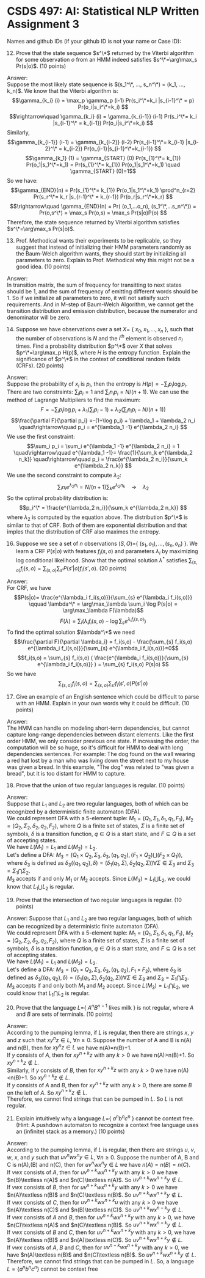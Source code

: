 # CSDS 497: AI: Statistical NLP  Written Assignment 3

Names and github IDs (if your github ID is not your name or Case ID):
 
12. Prove that the state sequence $s^\*$ returned by the Viterbi algorithm for some observation $o$ from an HMM indeed satisfies $s^\*=\arg\max_s Pr(s|o)$. (10 points)

Answer:       
Suppose the most likely state sequence is $(s_1^\*, ..., s_n^\*) = (k_1, ..., k_n)$. We know that the Viterbi algorithm is:
$$\gamma_{k_i} (i) = \max_p \gamma_p (i-1) Pr(s_i^\*=k_i |s_{i-1}^\* = p) Pr(o_i|s_i^\*=k_i) $$
$$\rightarrow\quad \gamma_{k_i} (i) = \gamma_{k_{i-1}} (i-1) Pr(s_i^\*= k_i |s_{i-1}^\* = k_{i-1}) Pr(o_i|s_i^\*=k_i) $$
Similarly,
$$\gamma_{k_{i-1}} (i-1) = \gamma_{k_{i-2}} (i-2) Pr(s_{i-1}^\*= k_{i-1} |s_{i-2}^\* = k_{i-2}) Pr(o_{i-1}|s_{i-1}^\*=k_{i-1}) $$
$$\gamma_{k_1} (1) = \gamma_{START} (0) Pr(s_{1}^\*= k_{1}) Pr(o_1|s_1^\*=k_1) = Pr(s_{1}^\*= k_{1}) Pr(o_1|s_1^\*=k_1) \quad \gamma_{START} (0)=1$$
So we have:
$$\gamma_{END}(n) = Pr(s_{1}^\*= k_{1}) Pr(o_1|s_1^\*=k_1) \prod^n_{r=2} Pr(s_r^\*= k_r |s_{r-1}^\* = k_{r-1}) Pr(o_r|s_r^\*=k_r) $$
$$\rightarrow\quad \gamma_{END}(n) = Pr( (o_1,...o_n), (s_1^\*,...s_n^\*)) = Pr(o,s^\*) = \max_s Pr(o,s) = \max_s Pr(s|o)P(o) $$
Therefore, the state sequence returned by Viterbi algorithm satisfies $s^\*=\arg\max_s Pr(s|o)$.

13.	Prof. Methodical wants their experiments to be replicable, so they suggest that instead of initializing their HMM parameters randomly as the Baum-Welch algorithm wants, they should start by initializing all parameters to zero. Explain to Prof. Methodical why this might not be a good idea. (10 points)

Answer:     
In transition matrix, the sum of frequency for transitting to next states should be 1, and the sum of frequency of emitting different words should be 1. So if we initialize all parameters to zero, it will not satisify such requirements. And in M-step of Baum-Welch Algorithm, we cannot get the transition distribution and emission distribution, because the numerator and denominator will be zero.

14.	Suppose we have observations over a set $X=$ \{ $x_0, x_1,\ldots, x_n$ \}, such that the number of observations is $N$ and the $i^{th}$ element is observed $n_i$ times. Find a probability distribution $p^\*$ over $X$ that solves $p^\*=\arg\max_p H(p)$, where $H$ is the entropy function. Explain the significance of $p^\*$ in the context of conditional random fields (CRFs). (20 points)

Answer:       
Suppose the probability of $x_i$ is $p_i$, then the entropy is $H(p) = -\sum_i p_i \log p_i$. There are two constraints: $\sum_i p_i=1$ and $\sum_i n_i p_i = N/(n+1)$. We can use the method of Lagrange Multipliers to find the maximum:
$$F =  -\sum_i p_i \log p_i + \lambda_1 (\sum_i p_i-1) + \lambda_2 (\sum_i n_i p_i - N/(n+1))$$
$$\frac{\partial F}{\partial p_i} =-(1+\log p_i) + \lambda_1 + \lambda_2 n_i \quad\rightarrow\quad p_i = e^{\lambda_1 -1} e^{\lambda_2 n_i} $$
We use the first constraint: 
$$\sum_i p_i = \sum_i e^{\lambda_1 -1} e^{\lambda_2 n_i} = 1  \quad\rightarrow\quad e^{\lambda_1 -1}= \frac{1}{\sum_k e^{\lambda_2 n_k}} \quad\rightarrow\quad p_i = \frac{e^{\lambda_2 n_i}}{\sum_k e^{\lambda_2 n_k}} $$
We use the second constraint to compute $\lambda_2$:
$$\sum_i n_i e^{\lambda_2 n_i} = N/(n+1) \sum_k e^{\lambda_2 n_k} \quad\rightarrow\quad \lambda_2$$
So the optimal probability distribution is:
$$p_i^\* = \frac{e^{\lambda_2 n_i}}{\sum_k e^{\lambda_2 n_k}} $$
where $\lambda_2$ is computed by the equation above. The distribution $p^\*$ is similar to that of CRF. Both of them are exponential distribution and that imples that the distribution of CRF also maximes the entropy. 



16.	Suppose we see a set of $n$ observations $(S,O)=$\{ $(s_1,o_1),\ldots ,(s_n, o_n)$ \}. We learn a CRF $P(s|o)$ with features $f_i(s, o)$ and parameters $\lambda_i$ by maximizing log conditional likelihood. Show that the optimal solution $\lambda^*$ satisfies $\sum_{(s,o)} f_i(s, o)= \sum_{(s,o)} \sum_{s'} P(s'|o) f_i(s', o)$.  (20 points)

Answer:        
For CRF, we have
$$P(s|o)= \frac{e^{\lambda_i f_i(s,o)}}{\sum_{s} e^{\lambda_i f_i(s,o)}} \qquad \lambda^\* = \arg\max_\lambda \sum_i \log P(s|o) = \arg\max_\lambda F(\lambda)$$
$$F(\lambda) = \sum_i ( \lambda_i f_i(s,o) - \log \sum_{s} e^{\lambda_i f_i(s,o)} ) $$
To find the optimal solution $\lambda^\*$ we need
$$\frac{\partial F}{\partial \lambda_i} = f_i(s,o) - \frac{\sum_{s} f_i(s,o) e^{\lambda_i f_i(s,o)}}{\sum_{s} e^{\lambda_i f_i(s,o)}}=0$$
$$f_i(s,o) = \sum_{s} f_i(s,o) ( \frac{e^{\lambda_i f_i(s,o)}}{\sum_{s} e^{\lambda_i f_i(s,o)}} ) = \sum_{s} f_i(s,o) P(s|o) $$
So we have
$$\sum_{(s,o)} f_i(s,o) = \sum_{(s,o)} \sum_{s'} f_i(s',o) P(s'|o) $$

17.	Give an example of an English sentence which could be difficult to parse with an HMM. Explain in your own words why it could be difficult. (10 points)

Answer:     
The HMM can handle on modeling short-term dependencies, but cannot capture long-range dependencies between distant elements. Like the first order HMM, we only consider previous one state. If increasing the order, the computation will be so huge, so it's difficult for HMM to deal with long dependencies sentences. For example: The dog  found on the wall wearing a red hat lost by a man who was living down the street next to my house was given a bread. In this example, "The dog" was related to "was given a bread", but it is too distant for HMM to capture.

18.	Prove that the union of two regular languages is regular. (10 points)

Answer:     
    Suppose that $L_1$ and $L_2$ are two regular languages, both of which can be recognized by a deterministic finite automaton (DFA).    
    We could represent DFA with a 5-element tuple: $M_1=(Q_1, \Sigma_1, \delta_1, q_1, F_1)$, $M_2=(Q_2, \Sigma_2, \delta_2, q_2, F_2)$, where $Q$ is a finite set of states, $\Sigma$ is a finite set of symbols, $\delta$ is a transition function, $q \in Q$ is a start state, and $F \subseteq Q$ is a set of accepting states.  
    We have $L(M_1)=L_1$ and $L(M_2)=L_2$.      
    Let's define a DFA: $M_3=(Q_1\times Q_2, \Sigma_3, \delta_3, (q_1, q_2), (F_1\times Q_2)\bigcup (F_2\times Q_1))$, where $\delta_3$ is defined as $\delta_3((q_1,q_2),\delta)=(\delta_1(q_1,\Sigma), \delta_2(q_2,\Sigma)) \forall \Sigma \in \Sigma_3$ and $\Sigma_3 = \Sigma_1 \bigcap \Sigma_2$.   
$M_3$ accepts if and only $M_1$ or $M_2$ accepts. Since $L(M_3)=L_1 \bigcup L_2$, we could know that $L_1 \bigcup L_2$ is regular.


19.	Prove that the intersection of two regular languages is regular. (10 points)

Answer:
    Suppose that $L_1$ and $L_2$ are two regular languages, both of which can be recognized by a deterministic finite automaton (DFA).    
    We could represent DFA with a 5-element tuple: $M_1=(Q_1, \Sigma_1, \delta_1, q_1, F_1)$, $M_2=(Q_2, \Sigma_2, \delta_2, q_2, F_2)$, where $Q$ is a finite set of states, $\Sigma$ is a finite set of symbols, $\delta$ is a transition function, $q \in Q$ is a start state, and $F \subseteq Q$ is a set of accepting states.  
    We have $L(M_1)=L_1$ and $L(M_2)=L_2$.      
    Let's define a DFA: $M_3=(Q_1\times Q_2, \Sigma_3, \delta_3, (q_1, q_2), F_1\times F_2)$, where $\delta_3$ is defined as $\delta_3((q_1,q_2),\delta)=(\delta_1(q_1,\Sigma), \delta_2(q_2,\Sigma)) \forall \Sigma \in \Sigma_3$ and $\Sigma_3 = \Sigma_1 \bigcap \Sigma_2$.      
$M_3$ accepts if and only both $M_1$ and $M_2$ accept. Since $L(M_3)=L_1 \bigcap L_2$, we could know that $L_1 \bigcap L_2$ is regular.


20.	Prove that the language $L=$\{ $A^nB^{n-1}$ likes milk \} is not regular, where $A$ and $B$ are sets of terminals. (10 points)

Answer:  
According to the pumping lemma, if $L$ is regular, then there are strings $x$, $y$ and $z$ such that $xy^n z\in L$, $\forall n\ge 0$. Suppose the number of A and B is n(A) and n(B), then for $xy^n z\in L$ we have n(A)=n(B)+1.       
If $y$ consists of $A$, then for $xy^{n+k} z$ with any $k>0$ we have n(A)>n(B)+1. So $xy^{n+k} z \notin L$.      
Similarly, if $y$ consists of $B$, then for $xy^{n+k} z$ with any $k>0$ we have n(A)<n(B)+1. So $xy^{n+k} z \notin L$.      
If $y$ consists of $A$ and $B$, then for $xy^{n+k} z$ with any $k>0$, there are some $B$ on the left of $A$. So $xy^{n+k} z \notin L$.     
Therefore, we cannot find strings that can be pumped in $L$. So $L$ is not regular.

21.	Explain intuitively why a language $L=$\{ $a^nb^nc^n$ \}  cannot be context free. (Hint: A pushdown automaton to recognize a context free language uses an (infinite) stack as a memory.) (10 points)

Answer:  
According to the pumping lemma, if $L$ is regular, then there are strings $u$, $v$, $w$, $x$, and $y$ such that $uv^nwx^ny\in L$, $\forall n\ge 0$. Suppose the number of A, B and C is n(A),(B) and n(C), then for $u v^n w x^n y\in L$ we have $n(A)=n(B)=n(C)$.    
If $vwx$ consists of $A$, then for $uv^{n+k} w x^{n+k}y$ with any $k>0$ we have $n(B)\textless n(A)$ and $n(C)\textless n(A)$. So $uv^{n+k} w x^{n+k}y \notin L$.      
If $vwx$ consists of $B$, then for $uv^{n+k} w x^{n+k}y$ with any $k>0$ we have $n(A)\textless n(B)$ and $n(C)\textless n(B)$. So $uv^{n+k} w x^{n+k}y \notin L$.     
If $vwx$ consists of $C$, then for $uv^{n+k} w x^{n+k}u$ with any $k>0$ we have $n(A)\textless n(C)$ and $n(B)\textless n(C)$. So $uv^{n+k} w x^{n+k}y \notin L$.  
If $vwx$ consists of $A$ and $B$, then for $uv^{n+k} w x^{n+k}y$ with any $k>0$, we have $n(C)\textless n(A)$ and $n(C)\textless n(B)$. So $uv^{n+k} w x^{n+k}y \notin L$.     
If $vwx$ consists of $B$ and $C$, then for $uv^{n+k} w x^{n+k}y$ with any $k>0$, we have $n(A)\textless n(B)$ and $n(A)\textless n(C)$. So $uv^{n+k} w x^{n+k}y \notin L$.       
If $vwx$ consists of $A$, $B$ and $C$, then for $uv^{n+k} w x^{n+k}y$ with any $k>0$,  we have $n(A)\textless n(B)$ and $n(C)\textless n(B)$. So $uv^{n+k} w x^{n+k}y \notin L$.  
Therefore, we cannot find strings that can be pumped in $L$. So, a language $L=\{a^{n} b^{n} c^{n}\}$ cannot be context free
